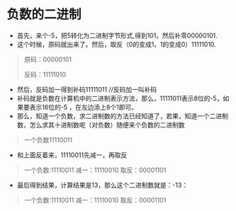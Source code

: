 # 负数的二进制

+ 首先，来个-5，把5转化为二进制字节形式,得到101，然后补零00000101.
+ 这个时候，原码就出来了。然后，取反（0的变成1，1的变成0）11111010.
> 原码：00000101
>
> 反码：11111010
+ 然后，反码加一得到补码11111011
//反码加一叫补码
+ 补码就是负数在计算机中的二进制表示方法，那么，11111011表示8位的-5，如果要表示16位的-5 ，在左边添上8个1即可。
+ 那么，知道一个负数，求二进制数的方法已经知道了，若果，知道一个二进制数，怎么求其十进制数呢（对负数）随便来个负数的二进制数
> 一个负数11110011
+ 和上面反着来，11110011先减一，再取反
> 一个负数:11110011
> 减一：11110010
> 取反：00001101
+ 最后得到结果，计算结果是13，那么这个二进制数就是：-13：
> 一个负数:11110011
> 减一：11110010
> 取反：00001101

